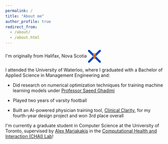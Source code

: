 ```yaml
---
permalink: /
title: "About me"
author_profile: true
redirect_from: 
  - /about/
  - /about.html
---
```


I'm originally from Halifax, Nova Scotia <img src="/images/ns.png" alt="Nova Scotia Flag" width="40" height="40" style="vertical-align: middle;">

I attended the University of Waterloo, where I graduated with a Bachelor of Applied Science in Management Engineering and:

- Did research on numerical optimization techniques for training machine learning models under [Professor Saeed Ghadimi](https://uwaterloo.ca/management-science-engineering/profile/s2ghadim "Professor Saeed Ghadimi")

- Played two years of varsity football

- Built an AI-powered physician training tool, [Clinical Clarity](https://github.com/thomask902/Clinical-Clarity "GitHub: Clinical Clarity"), for my fourth-year design project and won 3rd place overall

I'm currently a graduate student in Computer Science at the University of Toronto, supervised by [Alex Mariakakis](https://mariakakis.github.io/) in the [Computational Health and Interaction (CHAI) Lab](https://chai.cs.toronto.edu/)!